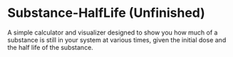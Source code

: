 # Substance-HalfLife (Unfinished)
A simple calculator and visualizer designed to show you how much of a substance is still in your system at various times, given the initial dose and the half life of the substance.

